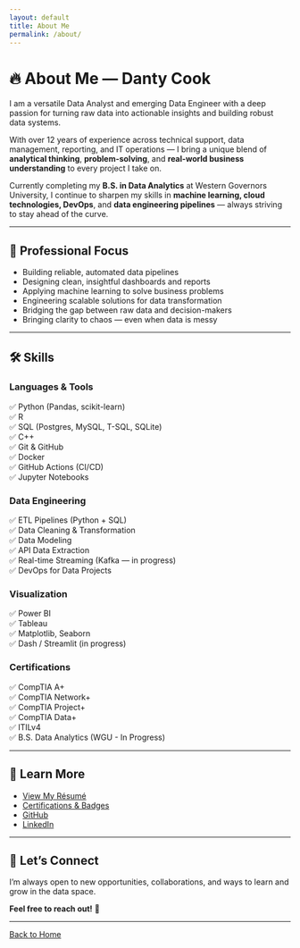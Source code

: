 ```yaml
---
layout: default
title: About Me
permalink: /about/
---
```


# 🔥 About Me — Danty Cook

I am a versatile Data Analyst and emerging Data Engineer with a deep passion for turning raw data into actionable insights and building robust data systems.

With over 12 years of experience across technical support, data management, reporting, and IT operations — I bring a unique blend of **analytical thinking**, **problem-solving**, and **real-world business understanding** to every project I take on.

Currently completing my **B.S. in Data Analytics** at Western Governors University, I continue to sharpen my skills in **machine learning, cloud technologies, DevOps**, and **data engineering pipelines** — always striving to stay ahead of the curve.

---

## 🎯 Professional Focus

- Building reliable, automated data pipelines  
- Designing clean, insightful dashboards and reports  
- Applying machine learning to solve business problems  
- Engineering scalable solutions for data transformation  
- Bridging the gap between raw data and decision-makers  
- Bringing clarity to chaos — even when data is messy

---

## 🛠️ Skills

### Languages & Tools

✅ Python (Pandas, scikit-learn)  
✅ R  
✅ SQL (Postgres, MySQL, T-SQL, SQLite)  
✅ C++  
✅ Git & GitHub  
✅ Docker  
✅ GitHub Actions (CI/CD)  
✅ Jupyter Notebooks

### Data Engineering

✅ ETL Pipelines (Python + SQL)  
✅ Data Cleaning & Transformation  
✅ Data Modeling  
✅ API Data Extraction  
✅ Real-time Streaming (Kafka — in progress)  
✅ DevOps for Data Projects

### Visualization

✅ Power BI  
✅ Tableau  
✅ Matplotlib, Seaborn  
✅ Dash / Streamlit (in progress)

### Certifications

✅ CompTIA A+  
✅ CompTIA Network+  
✅ CompTIA Project+  
✅ CompTIA Data+  
✅ ITILv4  
✅ B.S. Data Analytics (WGU - In Progress)

---

## 📄 Learn More

- [View My Résumé](/resume)  
- [Certifications & Badges](/certifications)  
- [GitHub](https://github.com/dantydcook)  
- [LinkedIn](https://www.linkedin.com/in/dantydcook)  

---

## 🤝 Let’s Connect

I’m always open to new opportunities, collaborations, and ways to learn and grow in the data space.

**Feel free to reach out!** 🚀

---

[Back to Home](/)
